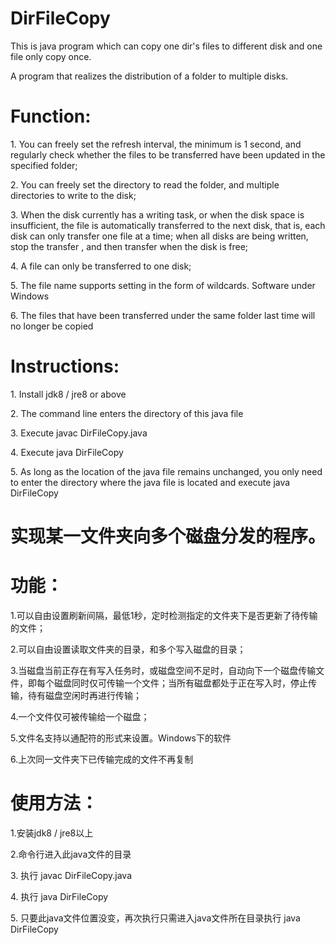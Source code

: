 # DirFileCopy
This is java program which can copy one dir's files to different disk and one file only copy once.

A program that realizes the distribution of a folder to multiple disks.
<h1>Function:</h1>
<p>1. You can freely set the refresh interval, the minimum is 1 second, and regularly check whether the files to be transferred have been updated in the specified folder;
<p>2. You can freely set the directory to read the folder, and multiple directories to write to the disk;
<p>3. When the disk currently has a writing task, or when the disk space is insufficient, the file is automatically transferred to the next disk, that is, each disk can only transfer one file at a time; when all disks are being written, stop the transfer , and then transfer when the disk is free;
<p>4. A file can only be transferred to one disk;
<p>5. The file name supports setting in the form of wildcards. Software under Windows
<p>6. The files that have been transferred under the same folder last time will no longer be copied

<h1>Instructions:</h1>
<p>1. Install jdk8 / jre8 or above
<p>2. The command line enters the directory of this java file
<p>3. Execute javac DirFileCopy.java</p>
<p>4. Execute java DirFileCopy
<p>5. As long as the location of the java file remains unchanged, you only need to enter the directory where the java file is located and execute java DirFileCopy

<h1>实现某一文件夹向多个磁盘分发的程序。</h1>

<h1>功能：</h1>

<p>1.可以自由设置刷新间隔，最低1秒，定时检测指定的文件夹下是否更新了待传输的文件；

<p>2.可以自由设置读取文件夹的目录，和多个写入磁盘的目录；

<p>3.当磁盘当前正存在有写入任务时，或磁盘空间不足时，自动向下一个磁盘传输文件，即每个磁盘同时仅可传输一个文件；当所有磁盘都处于正在写入时，停止传输，待有磁盘空闲时再进行传输；

<p>4.一个文件仅可被传输给一个磁盘；

<p>5.文件名支持以通配符的形式来设置。Windows下的软件

<p>6.上次同一文件夹下已传输完成的文件不再复制

<h1>使用方法：</h1>

<p>1.安装jdk8 / jre8以上

<p>2.命令行进入此java文件的目录

<p>3. 执行 javac DirFileCopy.java

<p>4. 执行 java DirFileCopy

<p>5. 只要此java文件位置没变，再次执行只需进入java文件所在目录执行 java DirFileCopy
